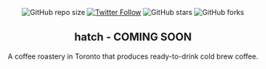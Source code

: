 <div align="center">
  
  ![GitHub repo size](https://img.shields.io/github/repo-size/mde3/hatch)
  [![Twitter Follow](https://img.shields.io/twitter/follow/mabiorduom?style=social)](https://twitter.com/intent/follow?screen_name=mabiorduom)
  ![GitHub stars](https://img.shields.io/github/stars/mde3/hatch?style=social)
  ![GitHub forks](https://img.shields.io/github/forks/mde3/hatch?style=social)
  
  <h2 align="center">hatch - COMING SOON</h2>

  A coffee roastery in Toronto that produces ready-to-drink cold brew coffee.

</div>